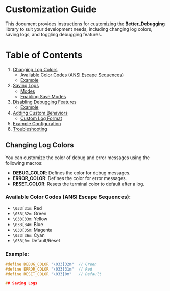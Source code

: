 # Customization Guide

This document provides instructions for customizing the **Better_Debugging** library to suit your development needs, including changing log colors, saving logs, and toggling debugging features.

# Table of Contents

1. [Changing Log Colors](#changing-log-colors)
   - [Available Color Codes (ANSI Escape Sequences)](#available-color-codes-ansi-escape-sequences)
   - [Example](#example)
2. [Saving Logs](#saving-logs)
   - [Modes](#modes)
   - [Enabling Save Modes](#enabling-save-modes)
3. [Disabling Debugging Features](#disabling-debugging-features)
   - [Example](#example-1)
4. [Adding Custom Behaviors](#adding-custom-behaviors)
   - [Custom Log Format](#custom-log-format)
5. [Example Configuration](#example-configuration)
6. [Troubleshooting](#troubleshooting)


## Changing Log Colors

You can customize the color of debug and error messages using the following macros:

- **DEBUG_COLOR**: Defines the color for debug messages.
- **ERROR_COLOR**: Defines the color for error messages.
- **RESET_COLOR**: Resets the terminal color to default after a log.

### Available Color Codes (ANSI Escape Sequences):
- `\033[31m`: Red
- `\033[32m`: Green
- `\033[33m`: Yellow
- `\033[34m`: Blue
- `\033[35m`: Magenta
- `\033[36m`: Cyan
- `\033[0m`: Default/Reset

### Example:
```cpp
#define DEBUG_COLOR "\033[32m"  // Green
#define ERROR_COLOR "\033[31m"  // Red
#define RESET_COLOR "\033[0m"   // Default

## Saving Logs
